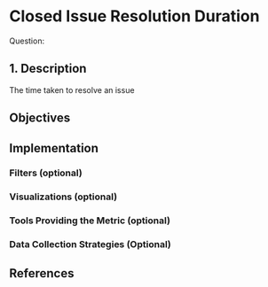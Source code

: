 # Closed Issue Resolution Duration

Question: 

## 1. Description
The time taken to resolve an issue

## Objectives

## Implementation

### Filters (optional)

### Visualizations (optional)

### Tools Providing the Metric (optional)

### Data Collection Strategies (Optional)

## References
